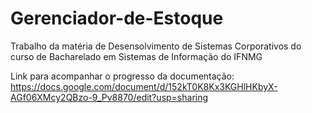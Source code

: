 # Gerenciador-de-Estoque
Trabalho da matéria de Desensolvimento de Sistemas Corporativos do curso de Bacharelado em Sistemas de Informação do IFNMG

Link para acompanhar o progresso da documentação:
https://docs.google.com/document/d/152kT0K8Kx3KGHlHKbyX-AGf06XMcy2QBzo-9_Pv8870/edit?usp=sharing
